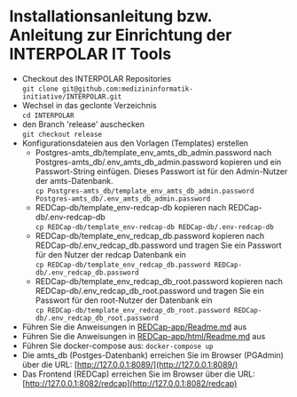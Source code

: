 # Installationsanleitung bzw. Anleitung zur Einrichtung der INTERPOLAR IT Tools

  * Checkout des INTERPOLAR Repositories \
    ```git clone git@github.com:medizininformatik-initiative/INTERPOLAR.git```
  * Wechsel in das geclonte Verzeichnis \
    ```cd INTERPOLAR```
  * den Branch 'release' auschecken \
    ```git checkout release```
  * Konfigurationsdateien aus den Vorlagen (Templates) erstellen
    * Postgres-amts_db/template_env_amts_db_admin.password nach Postgres-amts_db/.env_amts_db_admin.password kopieren und ein Passwort-String einfügen. Dieses Passwort ist für den Admin-Nutzer der amts-Datenbank. \
    ```cp Postgres-amts_db/template_env_amts_db_admin.password Postgres-amts_db/.env_amts_db_admin.password```
    * REDCap-db/template_env-redcap-db kopieren nach REDCap-db/.env-redcap-db \
    ```cp REDCap-db/template_env-redcap-db REDCap-db/.env-redcap-db```
    * REDCap-db/template_env_redcap_db.password kopieren nach REDCap-db/.env_redcap_db.password und tragen Sie ein Passwort für den Nutzer der redcap Datenbank ein \
    ```cp REDCap-db/template_env_redcap_db.password REDCap-db/.env_redcap_db.password```
    * REDCap-db/template_env_redcap_db_root.password kopieren nach REDCap-db/.env_redcap_db_root.password und tragen Sie ein Passwort für den root-Nutzer der Datenbank ein \
    ```cp REDCap-db/template_env_redcap_db_root.password REDCap-db/.env_redcap_db_root.password```
  * Führen Sie die Anweisungen in [REDCap-app/Readme.md](REDCap-app/Readme.md) aus
  * Führen Sie die Anweisungen in [REDCap-app/html/Readme.md](REDCap-app/html/Readme.md) aus
  * Führen Sie docker-compose aus:
    ```docker-compose up```
  * Die amts_db (Postges-Datenbank) erreichen Sie im Browser (PGAdmin) über die URL: [http://127.0.0.1:8089/](http://127.0.0.1:8089/)
  * Das Frontend (REDCap) erreichen Sie im Browser über die URL: [http://127.0.0.1:8082/redcap](http://127.0.0.1:8082/redcap)

